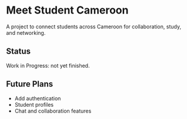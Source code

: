 # Meet Student Cameroon

A project to connect students across Cameroon for collaboration, study, and networking.

## Status
Work in Progress: not yet finished.

## Future Plans
- Add authentication
- Student profiles
- Chat and collaboration features

